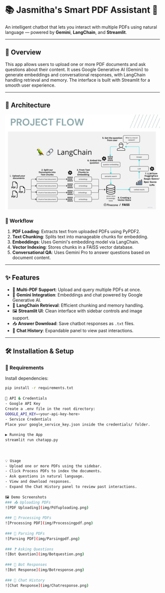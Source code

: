 # 📚 Jasmitha's Smart PDF Assistant 🧠

An intelligent chatbot that lets you interact with multiple PDFs using natural language — powered by **Gemini**, **LangChain**, and **Streamlit**.

---

## 🚀 Overview

This app allows users to upload one or more PDF documents and ask questions about their content. It uses Google Generative AI (Gemini) to generate embeddings and conversational responses, with LangChain handling retrieval and memory. The interface is built with Streamlit for a smooth user experience.

---

## 🧠 Architecture

![Architecture Diagram](img/Architecture.jpg)

### 🔄 Workflow

1. **PDF Loading**: Extracts text from uploaded PDFs using PyPDF2.
2. **Text Chunking**: Splits text into manageable chunks for embedding.
3. **Embeddings**: Uses Gemini's embedding model via LangChain.
4. **Vector Indexing**: Stores chunks in a FAISS vector database.
5. **Conversational QA**: Uses Gemini Pro to answer questions based on document content.

---

## ✨ Features

- 📁 **Multi-PDF Support**: Upload and query multiple PDFs at once.
- 🤖 **Gemini Integration**: Embeddings and chat powered by Google Generative AI.
- 🧩 **LangChain Retrieval**: Efficient chunking and memory handling.
- 🖼️ **Streamlit UI**: Clean interface with sidebar controls and image support.
- 📥 **Answer Download**: Save chatbot responses as `.txt` files.
- 💬 **Chat History**: Expandable panel to view past interactions.

---

## 🛠️ Installation & Setup

### 🔧 Requirements

Install dependencies:

```bash
pip install -r requirements.txt

🔐 API & Credentials
- Google API Key
Create a .env file in the root directory:
GOOGLE_API_KEY=<your-api-key-here>
- Service Credentials
Place your google_service_key.json inside the credentials/ folder.

▶️ Running the App
streamlit run chatapp.py



💡 Usage
- Upload one or more PDFs using the sidebar.
- Click Process PDFs to index the documents.
- Ask questions in natural language.
- View and download responses.
- Expand the Chat History panel to review past interactions.

🖼️ Demo Screenshots
### 📤 Uploading PDFs
![PDF Uploading](img/Pdfuploading.png)

### 🔄 Processing PDFs
![Processing PDF](img/Processingpdf.png)

### 🧩 Parsing PDFs
![Parsing PDF](img/Parsingpdf.png)

### ❓ Asking Questions
![Bot Question](img/Botquestion.png)

### 🤖 Bot Responses
![Bot Response](img/Botresponse.png)

### 💬 Chat History
![Chat Response](img/Chatresponse.png)
